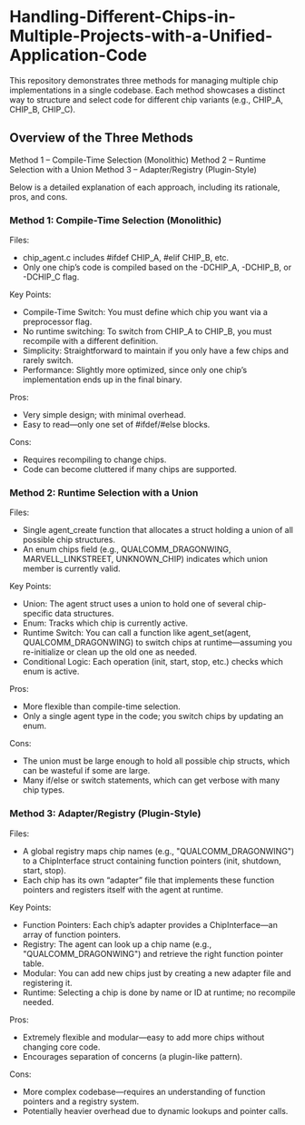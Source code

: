 # Handling-Different-Chips-in-Multiple-Projects-with-a-Unified-Application-Code


This repository demonstrates three methods for managing multiple chip implementations in a single codebase. Each method showcases a distinct way to structure and select code for different chip variants (e.g., CHIP_A, CHIP_B, CHIP_C).

## Overview of the Three Methods
Method 1 – Compile-Time Selection (Monolithic)
Method 2 – Runtime Selection with a Union
Method 3 – Adapter/Registry (Plugin-Style)

Below is a detailed explanation of each approach, including its rationale, pros, and cons.

### Method 1: Compile-Time Selection (Monolithic)
Files:
- chip_agent.c includes #ifdef CHIP_A, #elif CHIP_B, etc.
- Only one chip’s code is compiled based on the -DCHIP_A, -DCHIP_B, or -DCHIP_C flag.
 
Key Points:
- Compile-Time Switch: You must define which chip you want via a preprocessor flag.
- No runtime switching: To switch from CHIP_A to CHIP_B, you must recompile with a different definition.
- Simplicity: Straightforward to maintain if you only have a few chips and rarely switch.
- Performance: Slightly more optimized, since only one chip’s implementation ends up in the final binary.

Pros:
- Very simple design; with minimal overhead.
- Easy to read—only one set of #ifdef/#else blocks.

Cons:
- Requires recompiling to change chips.
- Code can become cluttered if many chips are supported.

### Method 2: Runtime Selection with a Union
Files:
- Single agent_create function that allocates a struct holding a union of all possible chip structures.
- An enum chips field (e.g., QUALCOMM_DRAGONWING, MARVELL_LINKSTREET, UNKNOWN_CHIP) indicates which union member is currently valid.

Key Points:
- Union: The agent struct uses a union to hold one of several chip-specific data structures.
- Enum: Tracks which chip is currently active.
- Runtime Switch: You can call a function like agent_set(agent, QUALCOMM_DRAGONWING) to switch chips at runtime—assuming you re-initialize or clean up the old one as needed.
- Conditional Logic: Each operation (init, start, stop, etc.) checks which enum is active.

Pros:
- More flexible than compile-time selection.
- Only a single agent type in the code; you switch chips by updating an enum.

Cons:
- The union must be large enough to hold all possible chip structs, which can be wasteful if some are large.
- Many if/else or switch statements, which can get verbose with many chip types.

### Method 3: Adapter/Registry (Plugin-Style)
Files:
- A global registry maps chip names (e.g., "QUALCOMM_DRAGONWING") to a ChipInterface struct containing function pointers (init, shutdown, start, stop).
- Each chip has its own “adapter” file that implements these function pointers and registers itself with the agent at runtime.

Key Points:
- Function Pointers: Each chip’s adapter provides a ChipInterface—an array of function pointers.
- Registry: The agent can look up a chip name (e.g., "QUALCOMM_DRAGONWING") and retrieve the right function pointer table.
- Modular: You can add new chips just by creating a new adapter file and registering it.
- Runtime: Selecting a chip is done by name or ID at runtime; no recompile needed.

Pros:
- Extremely flexible and modular—easy to add more chips without changing core code.
- Encourages separation of concerns (a plugin-like pattern).

Cons:
- More complex codebase—requires an understanding of function pointers and a registry system.
- Potentially heavier overhead due to dynamic lookups and pointer calls.
